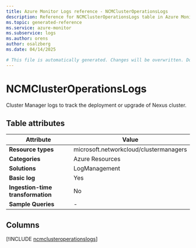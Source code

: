 ```yaml
---
title: Azure Monitor Logs reference - NCMClusterOperationsLogs
description: Reference for NCMClusterOperationsLogs table in Azure Monitor Logs.
ms.topic: generated-reference
ms.service: azure-monitor
ms.subservice: logs
ms.author: orens
author: osalzberg
ms.date: 04/14/2025

# This file is automatically generated. Changes will be overwritten. Do not change this file directly.
---
```


# NCMClusterOperationsLogs

Cluster Manager logs to track the deployment or upgrade of Nexus cluster.


## Table attributes

|Attribute|Value|
|---|---|
|**Resource types**|microsoft.networkcloud/clustermanagers|
|**Categories**|Azure Resources|
|**Solutions**| LogManagement|
|**Basic log**|Yes|
|**Ingestion-time transformation**|No|
|**Sample Queries**|-|



## Columns
  
[!INCLUDE [ncmclusteroperationslogs](~/reusable-content/ce-skilling/azure/includes/azure-monitor/reference/tables/ncmclusteroperationslogs-include.md)]
